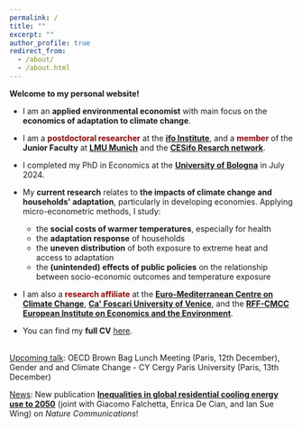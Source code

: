 ```yaml
---
permalink: /
title: ""
excerpt: ""
author_profile: true
redirect_from: 
  - /about/
  - /about.html
---
```


**Welcome to my personal website!** 

- I am an **applied environmental economist** with main focus on the **economics of adaptation to climate change**. 

- I am a <span style="color:#990000">**postdoctoral researcher**</span> at the [**ifo Institute**](https://www.ifo.de/en), and a <span style="color:#990000">**member**</span> of the **Junior Faculty** at [**LMU Munich**](https://www.lmu.de/en/) and the [**CESifo Resarch network**](https://www.cesifo.org/en).

- I completed my PhD in Economics at the [**University of Bologna**](https://www.unibo.it/it) in July 2024.

- My <strong>current research</strong> relates to <strong>the impacts of climate change and households' adaptation</strong>, particularly in developing economies. Applying micro-econometric methods, I study:
    - the <strong>social costs of warmer temperatures</strong>, especially for health
    - the <strong>adaptation response</strong> of households
    - the <strong>uneven distribution</strong> of both exposure to extreme heat and access to adaptation
    - the <strong>(unintended) effects of public policies</strong> on the relationship between socio-economic outcomes and temperature exposure

- I am also a <span style="color:#990000">**research affiliate**</span> at the [**Euro-Mediterranean Centre on Climate Change**](https://www.cmcc.it/), [**Ca' Foscari University of Venice**](https://www.unive.it/), and the [**RFF-CMCC European Institute on Economics and the Environment**](https://www.eiee.org/).

- You can find my **full CV** [here](https://fpavanello.github.io/files/CV.pdf). <br/><br/>

<ins>Upcoming talk</ins>: OECD Brown Bag Lunch Meeting (Paris, 12th December), Gender and and Climate Change - CY Cergy Paris University (Paris, 13th December)

<ins>News</ins>: New publication [**Inequalities in global residential cooling energy use to 2050**](https://www.nature.com/articles/s41467-024-52028-8) (joint with Giacomo Falchetta, Enrica De Cian, and Ian Sue Wing) on _Nature Communications_!
